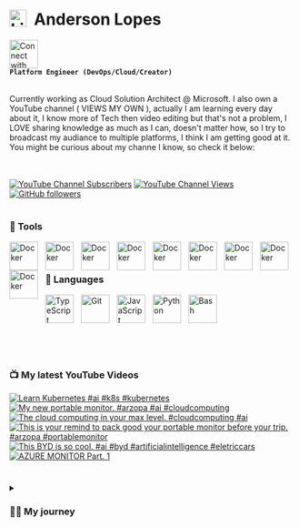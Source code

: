 # <img align="left" alt="Linux" width="30px" style="padding-right:10px;" src="https://cdn.jsdelivr.net/gh/devicons/devicon/icons/linux/linux-original.svg" />  Anderson Lopes

[<img src="https://cdn.jsdelivr.net/gh/devicons/devicon/icons/linkedin/linkedin-original.svg" alt="Connect with me" width="50">](https://www.linkedin.com/in/andersonsoaresl) <br>**`Platform Engineer (DevOps/Cloud/Creator)`**

<br>
Currently working as Cloud Solution Architect @ Microsoft. I also own a YouTube channel ( VIEWS MY OWN ), actually I am learning every day about it, I know more of Tech then video editing but that's not a problem, I LOVE sharing knowledge as much as I can, doesn't matter how, so I try to broadcast my audiance to multiple platforms, I think I am getting good at it.
You might be curious about my channe I know, so check it below: <br>
<br><br>

[![YouTube Channel Subscribers](https://img.shields.io/youtube/channel/subscribers/UCqN30hP5vl4F3lUFYXQNkNQ?style=flat-square&link=https%3A%2F%2Fwww.youtube.com%2F%40landudigital%3Fsub_confirmation%3D1)](https://www.youtube.com/@landudigital?sub_confirmation=1)
[![YouTube Channel Views](https://img.shields.io/youtube/channel/views/UCqN30hP5vl4F3lUFYXQNkNQ?style=flat-square)](https://www.youtube.com/@landudigital?sub_confirmation=1)
[![GitHub followers](https://img.shields.io/github/followers/soaand01?style=flat-square&label=GitHub%20followers&color=black)](https://github.com/soaand01?tab=followers)



#
### 🧰 Tools

<img align="left" alt="Docker" width="50px" style="padding-right:10px;" img src="https://cdn.jsdelivr.net/gh/devicons/devicon/icons/kubernetes/kubernetes-plain-wordmark.svg" />
<img align="left" alt="Docker" width="50px" style="padding-right:10px;" src="https://cdn.jsdelivr.net/gh/devicons/devicon/icons/docker/docker-original.svg" />
<img align="left" alt="Docker" width="50px" style="padding-right:10px;" img src="https://cdn.jsdelivr.net/gh/devicons/devicon/icons/azure/azure-original-wordmark.svg" />
<img align="left" alt="Docker" width="50px" style="padding-right:10px;" img src="https://cdn.jsdelivr.net/gh/devicons/devicon/icons/amazonwebservices/amazonwebservices-original-wordmark.svg" />
<img align="left" alt="Docker" width="50px" style="padding-right:10px;" img src="https://cdn.jsdelivr.net/gh/devicons/devicon/icons/github/github-original-wordmark.svg" />
<img align="left" alt="Docker" width="50px" style="padding-right:10px;" img src="https://cdn.jsdelivr.net/gh/devicons/devicon/icons/digitalocean/digitalocean-original-wordmark.svg" />
<img align="left" alt="Docker" width="50px" style="padding-right:10px;" img src="https://cdn.jsdelivr.net/gh/devicons/devicon/icons/terraform/terraform-original-wordmark.svg" />
<img align="left" alt="Docker" width="50px" style="padding-right:10px;" img src="https://cdn.jsdelivr.net/gh/devicons/devicon/icons/argocd/argocd-original-wordmark.svg" />
<img align="left" alt="Docker" width="50px" style="padding-right:10px;" img src="https://cdn.jsdelivr.net/gh/devicons/devicon/icons/vim/vim-original.svg" />
<br><br>



### 🤖 Languages

<img align="left" alt="TypeScript" width="50px" style="padding-right:10px;" src="https://cdn.jsdelivr.net/gh/devicons/devicon/icons/typescript/typescript-plain.svg" />
<img align="left" alt="Git" width="50px" style="padding-right:10px;" src="https://cdn.jsdelivr.net/gh/devicons/devicon/icons/git/git-original.svg" />
<img align="left" alt="JavaScript" width="50px" style="padding-right:10px;" src="https://cdn.jsdelivr.net/gh/devicons/devicon/icons/javascript/javascript-plain.svg" />
<img align="left" alt="Python" width="50px" style="padding-right:10px;" src="https://cdn.jsdelivr.net/gh/devicons/devicon/icons/python/python-plain.svg" />
<img align="left" alt="Bash" width="50px" style="padding-right:10px;" src="https://cdn.jsdelivr.net/gh/devicons/devicon/icons/bash/bash-original.svg" />
<br><br>

#

<br><br>

### 📺 My latest YouTube Videos
<!-- BEGIN YOUTUBE-CARDS -->
[![Learn Kubernetes #ai #k8s #kubernetes](https://ytcards.demolab.com/?id=DcN-0eeSHKE&title=Learn+Kubernetes+%23ai+%23k8s+%23kubernetes&lang=en&timestamp=1759993985&background_color=%230d1117&title_color=%23ffffff&stats_color=%23dedede&max_title_lines=1&width=250&border_radius=5 "Learn Kubernetes #ai #k8s #kubernetes")](https://www.youtube.com/shorts/DcN-0eeSHKE)
[![My new portable monitor. #arzopa #ai #cloudcomputing](https://ytcards.demolab.com/?id=trtMnm1Z1u0&title=My+new+portable+monitor.+%23arzopa+%23ai+%23cloudcomputing&lang=en&timestamp=1759993848&background_color=%230d1117&title_color=%23ffffff&stats_color=%23dedede&max_title_lines=1&width=250&border_radius=5 "My new portable monitor. #arzopa #ai #cloudcomputing")](https://www.youtube.com/shorts/trtMnm1Z1u0)
[![The cloud computing in your max level. #cloudcomputing #ai](https://ytcards.demolab.com/?id=mPIXZ0VlP4U&title=The+cloud+computing+in+your+max+level.+%23cloudcomputing+%23ai&lang=en&timestamp=1759993784&background_color=%230d1117&title_color=%23ffffff&stats_color=%23dedede&max_title_lines=1&width=250&border_radius=5 "The cloud computing in your max level. #cloudcomputing #ai")](https://www.youtube.com/shorts/mPIXZ0VlP4U)
[![This is your remind to pack good your portable monitor before your trip. #arzopa #portablemonitor](https://ytcards.demolab.com/?id=V1hy-5X_TNw&title=This+is+your+remind+to+pack+good+your+portable+monitor+before+your+trip.+%23arzopa+%23portablemonitor&lang=en&timestamp=1759993596&background_color=%230d1117&title_color=%23ffffff&stats_color=%23dedede&max_title_lines=1&width=250&border_radius=5 "This is your remind to pack good your portable monitor before your trip. #arzopa #portablemonitor")](https://www.youtube.com/shorts/V1hy-5X_TNw)
[![This BYD is so cool.  #ai #byd #artificialintelligence #eletriccars](https://ytcards.demolab.com/?id=O_eARRYI2N4&title=This+BYD+is+so+cool.++%23ai+%23byd+%23artificialintelligence+%23eletriccars&lang=en&timestamp=1759993460&background_color=%230d1117&title_color=%23ffffff&stats_color=%23dedede&max_title_lines=1&width=250&border_radius=5 "This BYD is so cool.  #ai #byd #artificialintelligence #eletriccars")](https://www.youtube.com/shorts/O_eARRYI2N4)
[![AZURE MONITOR Part. 1](https://ytcards.demolab.com/?id=OhNRCvwtL60&title=AZURE+MONITOR+Part.+1&lang=en&timestamp=1759951806&background_color=%230d1117&title_color=%23ffffff&stats_color=%23dedede&max_title_lines=1&width=250&border_radius=5 "AZURE MONITOR Part. 1")](https://www.youtube.com/watch?v=OhNRCvwtL60)
<!-- END YOUTUBE-CARDS -->

#

<details>
 <summary><h3>👨‍💻 My journey</h3></summary>
   Well, my passion for computing started when I was around 11 ~ 13 years old, this is because I started to see my colleagues at school bringing their homework printed nicely very fancy on Monday after they spent the weekeding working on it, I used to see it and I was amazed, but unfortuneately too expensive for my family to afford one by that time. <br><br>
   During this period from 11 untill 15 I was working with my father to help at home and going to school, when I completed 16 years old I managed to get a job in a printer company ( doesn't exist anymore ) I learned how to fix those cannon, hp, zebra ... printers, I used to love it so much, that was the oportunity that I had to touch a computer for testing the printers, great memories.<br>
  So now I was happy that I had a salary and cold help at home and buy my own stuffs, and who knows a computer?! But step by step and I learned from my parents that would be smarter to use the money to pay and join an university rather than buy it now, so, this is what I did, I joineed the Computer Science in 2019, that time I remember that used to pay around 250 brazilian reais, and my salary was 1000, so I had money to pay it, help at home, and save for my laptop which was around 3000 and I was able to save around 200 every month.<br><br>
   Well, I worked in this job untill to complete 18 years old, this is because I volunteered to the Brazilian Army, actually in Brazil when you complete 17 you must "sign up" saying you are about to complete 18, so it might happen that even if you don't want to join the Army, they you will take you anyway, which is not my case, I said I wanted to join since the day one, and it happened, I joined the Army in 2010.<br><br>
   This was most tiresome moment of my life I guess, but also the one where I have so many good memories, I wouldn't change anything, I was still going to the university and the Army at the same time, so it was very tiresome, my salary went from 1000 in the printer company to 500 brazilian reais in the Army, yes, but salary was cut in half and I still needed to pay 250 for the university. *SPOILER* I still didn't have my laptop/computer, but I was able already to use the one from the university whenever I had time.<br><br>
   Life might be hard as a soldier but also can be nice, since I was in the computer science in the university, the army had a program of paying traning to the soldiers, and I asked if they could "pay" me a Linux training, wooow, that was really nice, I did this traininfg, I was amazing 3 weeks.Life kept going in the army for until I saw an advertisement of internship program of a North American company, in Sao Paulo, my city, they were hiring young talents, so I applied and got the internship job, thanks to the Linux traning.<br><br>
   I will summary the rest so in an opportunity of working with me we can talk more, but in this company I worked 8 years, from intership to Senior Platform Engineer, moved to Netherlands, worked as Linu Engineer, SRE, CloudOps, DevOps, took more than 10 certifications and the sky is the limit, let me stop by here.<br><br>
   Drop me a message or let's have a coffee ☕, who knows work together?! :) <br><br>
